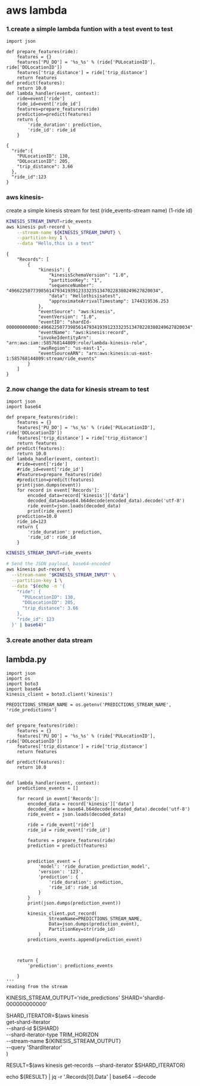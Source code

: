 # aws lambda 
### 1.create a simple lambda funtion with a test event to test
```
import json

def prepare_features(ride):
    features = {}
    features['PU_DO'] = '%s_%s' % (ride['PULocationID'], ride['DOLocationID'])
    features['trip_distance'] = ride['trip_distance']
    return features
def predict(features):
    return 10.0
def lambda_handler(event, context):
    ride=event['ride']
    ride_id=event['ride_id']
    features=prepare_features(ride)
    prediction=predict(features)
    return {
        'ride_duration': prediction,
        'ride_id': ride_id
    }
````

```
{
  "ride":{
    "PULocationID": 130,
    "DOLocationID": 205,
    "trip_distance": 3.66
  },
  "ride_id":123
}
```
### aws kinesis-
create a simple kinesis stream for test
(ride_events-stream name)
(1-ride id)
`````bash
KINESIS_STREAM_INPUT=ride_events
aws kinesis put-record \
    --stream-name ${KINESIS_STREAM_INPUT} \
    --partition-key 1 \
    --data "Hello,this is a test"
`````
````
{
    "Records": [
        {
            "kinesis": {
                "kinesisSchemaVersion": "1.0",
                "partitionKey": "1",
                "sequenceNumber": "49662250773985614793419391233323513470228380249627820034",
                "data": "Hellothisisatest",
                "approximateArrivalTimestamp": 1744319536.253
            },
            "eventSource": "aws:kinesis",
            "eventVersion": "1.0",
            "eventID": "shardId-000000000000:49662250773985614793419391233323513470228380249627820034",
            "eventName": "aws:kinesis:record",
            "invokeIdentityArn": "arn:aws:iam::585768144809:role/lambda-kinesis-role",
            "awsRegion": "us-east-1",
            "eventSourceARN": "arn:aws:kinesis:us-east-1:585768144809:stream/ride_events"
        }
    ]
}

```````
### 2.now change the data for kinesis stream to test
````
import json
import base64

def prepare_features(ride):
    features = {}
    features['PU_DO'] = '%s_%s' % (ride['PULocationID'], ride['DOLocationID'])
    features['trip_distance'] = ride['trip_distance']
    return features
def predict(features):
    return 10.0
def lambda_handler(event, context):
    #ride=event['ride']
    #ride_id=event['ride_id']
    #features=prepare_features(ride)
    #prediction=predict(features)
    print(json.dumps(event))
    for record in event['Records']:
        encoded_data=record['kinesis']['data']
        decoded_data=base64.b64decode(encoded_data).decode('utf-8')
        ride_event=json.loads(decoded_data)
        print(ride_event)
    prediction=10.0
    ride_id=123
    return {
        'ride_duration': prediction,
        'ride_id': ride_id
    }
``````

````bash
KINESIS_STREAM_INPUT=ride_events

# Send the JSON payload, base64-encoded
aws kinesis put-record \
  --stream-name "$KINESIS_STREAM_INPUT" \
  --partition-key 1 \
  --data "$(echo -n '{
    "ride": {
      "PULocationID": 130,
      "DOLocationID": 205,
      "trip_distance": 3.66
    },
    "ride_id": 123
  }' | base64)"

`````
### 3.create another data stream
## lambda.py
``````
import json
import os
import boto3
import base64
kinesis_client = boto3.client('kinesis')

PREDICTIONS_STREAM_NAME = os.getenv('PREDICTIONS_STREAM_NAME', 'ride_predictions')


def prepare_features(ride):
    features = {}
    features['PU_DO'] = '%s_%s' % (ride['PULocationID'], ride['DOLocationID'])
    features['trip_distance'] = ride['trip_distance']
    return features

def predict(features):
    return 10.0


def lambda_handler(event, context):
    predictions_events = []
    
    for record in event['Records']:
        encoded_data = record['kinesis']['data']
        decoded_data = base64.b64decode(encoded_data).decode('utf-8')
        ride_event = json.loads(decoded_data)

        ride = ride_event['ride']
        ride_id = ride_event['ride_id']
    
        features = prepare_features(ride)
        prediction = predict(features)
        

        prediction_event = {
            'model': 'ride_duration_prediction_model',
            'version': '123',
            'prediction': {
                'ride_duration': prediction,
                'ride_id': ride_id
            }
        }
        print(json.dumps(prediction_event))

        kinesis_client.put_record(
                StreamName=PREDICTIONS_STREAM_NAME,
                Data=json.dumps(prediction_event),
                PartitionKey=str(ride_id)
            )
        predictions_events.append(prediction_event)



    return {
        'prediction': predictions_events

    }
'''
reading from the stream
``````
KINESIS_STREAM_OUTPUT='ride_predictions'
SHARD='shardId-000000000000'

SHARD_ITERATOR=$(aws kinesis \
    get-shard-iterator \
        --shard-id ${SHARD} \
        --shard-iterator-type TRIM_HORIZON \
        --stream-name ${KINESIS_STREAM_OUTPUT} \
        --query 'ShardIterator' \
)

RESULT=$(aws kinesis get-records --shard-iterator $SHARD_ITERATOR)

echo ${RESULT} | jq -r '.Records[0].Data' | base64 --decode
``````
